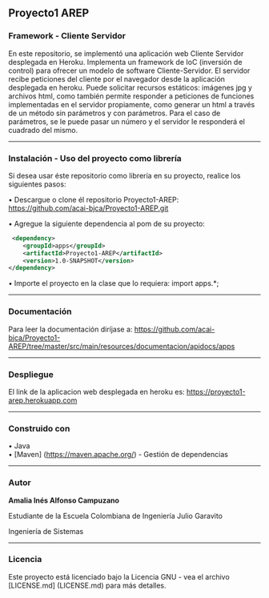 ## Proyecto1 AREP
### Framework - Cliente Servidor

En este repositorio, se implementó una aplicación web Cliente Servidor desplegada en Heroku. Implementa un framework de IoC (inversión de control) para ofrecer un modelo de software Cliente-Servidor. El servidor recibe peticiones del cliente por el navegador desde la aplicación desplegada en heroku. Puede solicitar recursos estáticos: imágenes jpg y archivos html, como también permite responder a peticiones de funciones implementadas en el servidor propiamente, como generar un html a través de un método sin parámetros y con parámetros. Para el caso de parámetros, se le puede pasar un número y el servidor le responderá el cuadrado del mismo.

___
### Instalación - Uso del proyecto como librería
Si desea usar éste repositorio como librería en su proyecto, realice los siguientes pasos:

• Descargue o clone él repositorio Proyecto1-AREP: <https://github.com/acai-bjca/Proyecto1-AREP.git>

• Agregue la siguiente dependencia al pom de su proyecto:
``` xml
 <dependency>
	<groupId>apps</groupId>
    <artifactId>Proyecto1-AREP</artifactId>
    <version>1.0-SNAPSHOT</version>
</dependency>
```

• Importe el proyecto en la clase que lo requiera:
import apps.*;

___
### Documentación

Para leer la documentación diríjase a: <https://github.com/acai-bjca/Proyecto1-AREP/tree/master/src/main/resources/documentacion/apidocs/apps>

___
### Despliegue

El link de la aplicacion web desplegada en heroku es: https://proyecto1-arep.herokuapp.com

___
### Construido con

• Java  
• [Maven] (https://maven.apache.org/) - Gestión de dependencias

___
### Autor

**Amalia Inés Alfonso Campuzano** 

Estudiante de la Escuela Colombiana de Ingeniería Julio Garavito

Ingeniería de Sistemas
___
### Licencia

Este proyecto está licenciado bajo la Licencia GNU - vea el archivo [LICENSE.md] (LICENSE.md) para más detalles.

